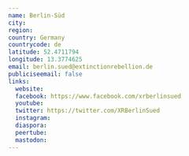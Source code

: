 ```yaml
---
name: Berlin-Süd
city:
region:
country: Germany
countrycode: de
latitude: 52.4711794
longitude: 13.3774625
email: berlin.sued@extinctionrebellion.de
publiciseemail: false
links:
  website:
  facebook: https://www.facebook.com/xrberlinsued
  youtube:
  twitter: https://twitter.com/XRBerlinSued
  instagram:
  diaspora:
  peertube:
  mastodon:
---
```

